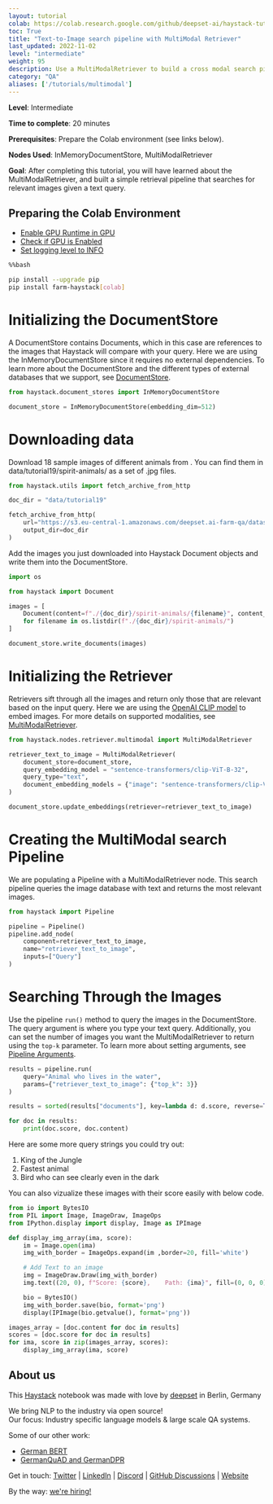 ```yaml
---
layout: tutorial
colab: https://colab.research.google.com/github/deepset-ai/haystack-tutorials/blob/main/tutorials/19_Text_to_Image_search_pipeline_with_MultiModal_Retriever.ipynb
toc: True
title: "Text-to-Image search pipeline with MultiModal Retriever"
last_updated: 2022-11-02
level: "intermediate"
weight: 95
description: Use a MultiModalRetriever to build a cross modal search pipeline.
category: "QA"
aliases: ['/tutorials/multimodal']
---
```

    

**Level**: Intermediate

**Time to complete**: 20 minutes

**Prerequisites**: Prepare the Colab environment (see links below).

**Nodes Used**: InMemoryDocumentStore, MultiModalRetriever

**Goal**: After completing this tutorial, you will have learned about the MultiModalRetriever, and built a simple retrieval pipeline that searches for relevant images given a text query.

## Preparing the Colab Environment

- [Enable GPU Runtime in GPU](https://docs.haystack.deepset.ai/v5.2-unstable/docs/enable-gpu-runtime-in-colab)
- [Check if GPU is Enabled](https://docs.haystack.deepset.ai/v5.2-unstable/docs/check-if-gpu-is-enabled)
- [Set logging level to INFO](https://docs.haystack.deepset.ai/v5.2-unstable/docs/set-the-logging-level)


```bash
%%bash

pip install --upgrade pip
pip install farm-haystack[colab]
```

# Initializing the DocumentStore

A DocumentStore contains Documents, which in this case are references to the images that Haystack will compare with your query. Here we are using the InMemoryDocumentStore since it requires no external dependencies. To learn more about the DocumentStore and the different types of external databases that we support, see [DocumentStore](https://docs.haystack.deepset.ai/docs/document_store).


```python
from haystack.document_stores import InMemoryDocumentStore

document_store = InMemoryDocumentStore(embedding_dim=512)
```

# Downloading data

Download 18 sample images of different animals from . You can find them in data/tutorial19/spirit-animals/ as a set of .jpg files.


```python
from haystack.utils import fetch_archive_from_http

doc_dir = "data/tutorial19"

fetch_archive_from_http(
    url="https://s3.eu-central-1.amazonaws.com/deepset.ai-farm-qa/datasets/documents/spirit-animals.zip",
    output_dir=doc_dir
)
```

Add the images you just downloaded into Haystack Document objects and write them into the DocumentStore.


```python
import os

from haystack import Document

images = [
    Document(content=f"./{doc_dir}/spirit-animals/{filename}", content_type="image")
    for filename in os.listdir(f"./{doc_dir}/spirit-animals/")
]

document_store.write_documents(images)
```

# Initializing the Retriever

Retrievers sift through all the images and return only those that are relevant based on the input query. Here we are using the [OpenAI CLIP model](https://github.com/openai/CLIP/blob/main/model-card.md) to embed images. For more details on supported modalities, see [MultiModalRetriever](https://docs.haystack.deepset.ai/docs/retriever#multimodal-retrieval).


```python
from haystack.nodes.retriever.multimodal import MultiModalRetriever

retriever_text_to_image = MultiModalRetriever(
    document_store=document_store,
    query_embedding_model = "sentence-transformers/clip-ViT-B-32",
    query_type="text",
    document_embedding_models = {"image": "sentence-transformers/clip-ViT-B-32"} #, "text": "sentence-transformers/clip-ViT-B-32"},
)

document_store.update_embeddings(retriever=retriever_text_to_image)
```

# Creating the MultiModal search Pipeline

We are populating a Pipeline with a MultiModalRetriever node. This search pipeline queries the image database with text and returns the most relevant images.


```python
from haystack import Pipeline

pipeline = Pipeline()
pipeline.add_node(
    component=retriever_text_to_image, 
    name="retriever_text_to_image", 
    inputs=["Query"]
)
```

# Searching Through the Images

Use the pipeline `run()` method to query the images in the DocumentStore. The query argument is where you type your text query. Additionally, you can set the number of images you want the MultiModalRetriever to return using the `top-k` parameter. To learn more about setting arguments, see [Pipeline Arguments](https://docs.haystack.deepset.ai/docs/pipelines#arguments).


```python
results = pipeline.run(
    query="Animal who lives in the water",
    params={"retriever_text_to_image": {"top_k": 3}}
)

results = sorted(results["documents"], key=lambda d: d.score, reverse=True)

for doc in results:
    print(doc.score, doc.content)
```

Here are some more query strings you could try out:

1.   King of the Jungle
2.   Fastest animal
3.   Bird who can see clearly even in the dark



You can also vizualize these images with their score easily with below code.





```python
from io import BytesIO
from PIL import Image, ImageDraw, ImageOps
from IPython.display import display, Image as IPImage

def display_img_array(ima, score):
    im = Image.open(ima)
    img_with_border = ImageOps.expand(im ,border=20, fill='white')

    # Add Text to an image
    img = ImageDraw.Draw(img_with_border)
    img.text((20, 0), f"Score: {score},    Path: {ima}", fill=(0, 0, 0))

    bio = BytesIO()
    img_with_border.save(bio, format='png')
    display(IPImage(bio.getvalue(), format='png'))

images_array = [doc.content for doc in results]
scores = [doc.score for doc in results]
for ima, score in zip(images_array, scores):
    display_img_array(ima, score)
```

## About us

This [Haystack](https://github.com/deepset-ai/haystack/) notebook was made with love by [deepset](https://deepset.ai/) in Berlin, Germany

We bring NLP to the industry via open source!  
Our focus: Industry specific language models & large scale QA systems.  
  
Some of our other work: 
- [German BERT](https://deepset.ai/german-bert)
- [GermanQuAD and GermanDPR](https://deepset.ai/germanquad)

Get in touch:
[Twitter](https://twitter.com/deepset_ai) | [LinkedIn](https://www.linkedin.com/company/deepset-ai/) | [Discord](https://haystack.deepset.ai/community/join) | [GitHub Discussions](https://github.com/deepset-ai/haystack/discussions) | [Website](https://deepset.ai)

By the way: [we're hiring!](https://www.deepset.ai/jobs)
